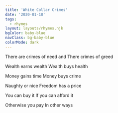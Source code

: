 ```yaml
---
title: 'White Collar Crimes'
date: '2020-01-18'
tags:
  - rhymes
layout: layouts/rhymes.njk
bgColor: baby-blue
navClass: bg-baby-blue
colorMode: dark
---
```


There are crimes of need and
There crimes of greed

Wealth earns wealth
Wealth buys health

Money gains time
Money buys crime

Naughty or nice
Freedom has a price

You can buy it
If you can afford it

Otherwise you pay
In other ways
